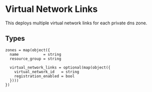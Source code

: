 # Virtual Network Links

This deploys multiple virtual network links for each private dns zone.

## Types

```hcl
zones = map(object({
  name           = string
  resource_group = string

  virtual_network_links = optional(map(object({
    virtual_network_id   = string
    registration_enabled = bool
  })))
})
```

